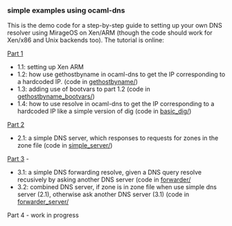 ### simple examples using ocaml-dns

This is the demo code for a step-by-step guide to setting up your own DNS resolver using MirageOS on Xen/ARM (though the code should work for Xen/x86 and Unix backends too). The tutorial is online:

[Part 1](http://hh360.user.srcf.net/blog/2015/02/part-1-running-your-own-dns-resolver-with-mirageos)
- 1.1: setting up Xen ARM
- 1.2: how use gethostbyname in ocaml-dns to get the IP corresponding to a hardcoded IP. (code in [gethostbyname/](gethostbyname))
- 1.3: adding use of bootvars to part 1.2 (code in [gethostbyname_bootvars/](gethostbyname_bootvars))
- 1.4: how to use resolve in ocaml-dns to get the IP corresponding to a hardcoded IP like a simple version of dig (code in [basic_dig/](basic_dig))

[Part 2](http://hh360.user.srcf.net/blog/2015/03/part-2-running-your-own-dns-resolver-with-mirageos/)
- 2.1: a simple DNS server, which responses to requests for zones in the zone file (code in [simple_server/](simple_server))

[Part 3](http://hh360.user.srcf.net/blog/2015/03/part-3-running-your-own-dns-resolver-with-mirageos/) - 
- 3.1: a simple DNS forwarding resolve, given a DNS query resolve recusively by asking another DNS server (code in [forwarder/](forwarder)
- 3.2: combined DNS server, if zone is in zone file when use simple dns server (2.1), otherwise ask another DNS server (3.1) (code in [forwarder_server/](forwarder_server)

Part 4 - work in progress